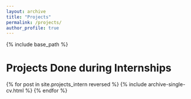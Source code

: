 ```yaml
---
layout: archive
title: "Projects"
permalink: /projects/
author_profile: true
---
```


<!-- {% if author.googlescholar %}
  You can also find my articles on <u><a href="{{author.googlescholar}}">my Google Scholar profile</a>.</u>
{% endif %} -->

{% include base_path %}

Projects Done during Internships
=====

{% for post in site.projects_intern reversed %}
  {% include archive-single-cv.html %}
{% endfor %}
